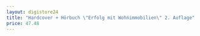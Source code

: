 ```yaml
---
layout: digistore24
title: "Hardcover + Hörbuch \"Erfolg mit Wohnimmobilien\" 2. Auflage"
price: 47.48
---
```

